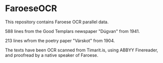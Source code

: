 # FaroeseOCR


This repository contains Faroese OCR parallel data.

588 lines from the Good Templars newspaper "Dúgvan" from 1941.

213 lines wfrom the poetry paper "Várskot" from 1904.

The texts have been OCR scanned from Timarit.is, using ABBYY Finereader, and proofread by a native speaker of Faroese.
